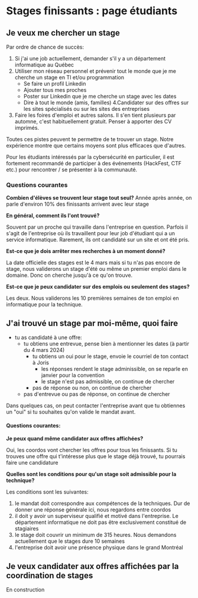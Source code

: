 # Stages finissants : page étudiants

## Je veux me chercher un stage

Par ordre de chance de succès:
1. Si j'ai une job actuellement, demander s'il y a un département informatique au Québec
2. Utiliser mon réseau personnel et prévenir tout le monde que je me cherche un stage en TI et/ou programmation
   - Se faire un profil Linkedin
   - Ajouter tous mes proches
   - Poster sur Linkedin que je me cherche un stage avec les dates
   - Dire à tout le monde (amis, familles)
4.Candidater sur des offres sur les sites spécialisés ou sur les sites des entreprises
5. Faire les foires d'emploi et autres salons. Il s'en tient plusieurs par automne, c'est habituellement gratuit. Penser à apporter des CV imprimés.

Toutes ces pistes peuvent te permettre de te trouver un stage. Notre expérience montre que certains moyens sont plus efficaces que d'autres.

Pour les étudiants intéressés par la cybersécurité en particulier, il est fortement recommandé de participer à des événements (HackFest, CTF etc.) pour rencontrer / se présenter à la communauté.

### Questions courantes

**Combien d'élèves se trouvent leur stage tout seul?** 
Année après année, on parle d'environ 10% des finissants arrivent avec leur stage

**En général, comment ils l'ont trouvé?** 

Souvent par un proche qui travaille dans l'entreprise en question. Parfois il s'agit de l'entreprise où ils travaillent pour leur job d'étudiant qui a un service informatique. Rarement, ils ont candidaté sur un site et ont été pris.

**Est-ce que je dois arrêter mes recherches à un moment donné?** 

La date officielle des stages est le 4 mars mais si tu n'as pas encore de stage, nous validerons un stage d'été ou même un premier emploi dans le domaine. Donc on cherche jusqu'à ce qu'on trouve.

**Est-ce que je peux candidater sur des emplois ou seulement des stages?**

Les deux. Nous validerons les 10 premières semaines de ton emploi en informatique pour la technique.

## J'ai trouvé un stage par moi-même, quoi faire

- tu as candidaté à une offre:
  - tu obtiens une entrevue, pense bien à mentionner les dates (à partir du 4 mars 2024)
    - tu obtiens un oui pour le stage, envoie le courriel de ton contact à Joris
      - les réponses rendent le stage adminissible, on se reparle en janvier pour la convention
      - le stage n'est pas admissible, on continue de chercher
    - pas de réponse ou non, on continue de chercher
  - pas d'entrevue ou pas de réponse, on continue de chercher

Dans quelques cas, on peut contacter l'entreprise avant que tu obtiennes un "oui" si tu souhaites qu'on valide le mandat avant.

#### Questions courantes:

**Je peux quand même candidater aux offres affichées?** 

Oui, les coordos vont chercher les offres pour tous les finissants. Si tu trouves une offre qui t'intéresse plus que le stage déjà trouvé, tu pourrais faire une candidature

**Quelles sont les conditions pour qu'un stage soit admissible pour la technique?** 

Les conditions sont les suivantes:
  1. le mandat doit correspondre aux compétences de la techniques. Dur de donner une réponse générale ici, nous regardons entre coordos
  2. il doit y avoir un superviseur qualifié et motivé dans l'entreprise. Le département informatique ne doit pas être exclusivement constitué de stagiaires
  3. le stage doit couvrir un minimum de 315 heures. Nous demandons actuellement que le stages dure 10 semaines
  4. l'entreprise doit avoir une présence physique dans le grand Montréal

## Je veux candidater aux offres affichées par la coordination de stages
 En construction
